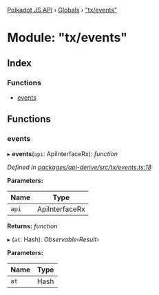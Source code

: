 [Polkadot JS API](../README.md) › [Globals](../globals.md) › ["tx/events"](_tx_events_.md)

# Module: "tx/events"

## Index

### Functions

* [events](_tx_events_.md#events)

## Functions

###  events

▸ **events**(`api`: ApiInterfaceRx): *function*

*Defined in [packages/api-derive/src/tx/events.ts:18](https://github.com/polkadot-js/api/blob/a241bd1c38/packages/api-derive/src/tx/events.ts#L18)*

**Parameters:**

Name | Type |
------ | ------ |
`api` | ApiInterfaceRx |

**Returns:** *function*

▸ (`at`: Hash): *Observable‹Result›*

**Parameters:**

Name | Type |
------ | ------ |
`at` | Hash |
